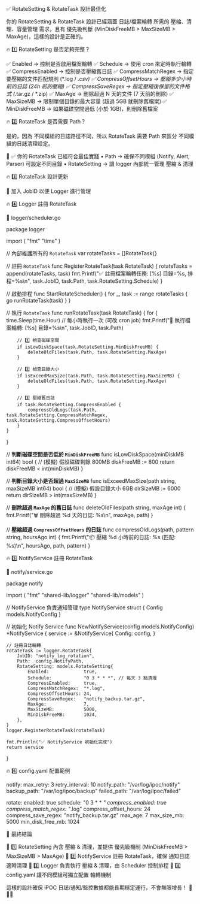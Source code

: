 ✅ RotateSetting & RotateTask 設計最佳化

你的 RotateSetting & RotateTask 設計已經涵蓋 日誌/檔案輪轉 所需的 壓縮、清理、容量管理 需求，且有 優先級判斷 (MinDiskFreeMB > MaxSizeMB > MaxAge)，這樣的設計是正確的。

🔥 1️⃣ RotateSetting 是否足夠完整？

✅ Enabled → 控制是否啟用檔案輪轉
✅ Schedule → 使用 cron 來定時執行輪轉
✅ CompressEnabled → 控制是否壓縮舊日誌
✅ CompressMatchRegex → 指定要壓縮的文件匹配規則 (*.log / *.csv)
✅ CompressOffsetHours → 壓縮多少小時前的日誌 (24h 前的壓縮)
✅ CompressSaveRegex → 指定壓縮後保留的文件格式 (*.tar.gz / *.zip)
✅ MaxAge → 刪除超過 N 天的文件 (7 天前的刪除)
✅ MaxSizeMB → 限制單個目錄的最大容量 (超過 5GB 就刪除舊檔案)
✅ MinDiskFreeMB → 如果磁碟空間過低 (小於 1GB)，則刪除舊檔案

🔥 2️⃣ RotateTask 是否需要 Path？

是的，因為 不同模組的日誌路徑不同，所以 RotateTask 需要 Path 來區分 不同模組的日誌清理設定。

📌 ✅ 你的 RotateTask 已經符合最佳實踐
	•	Path → 確保不同模組 (Notify, Alert, Parser) 可設定不同目錄
	•	RotateSetting → 讓 logger 內部統一管理 壓縮 & 清理

🔥 3️⃣ RotateTask 設計更新

📌 加入 JobID 以便 Logger 進行管理


🔥 4️⃣ Logger 註冊 RotateTask

📌 logger/scheduler.go

package logger

import (
	"fmt"
	"time"
)

// 內部維護所有的 `RotateTask`
var rotateTasks = []RotateTask{}

// 註冊 `RotateTask`
func RegisterRotateTask(task RotateTask) {
	rotateTasks = append(rotateTasks, task)
	fmt.Printf("✅ 註冊檔案輪轉任務: [%s] 目錄=%s, 排程=%s\n", task.JobID, task.Path, task.RotateSetting.Schedule)
}

// 啟動排程
func StartRotateScheduler() {
	for _, task := range rotateTasks {
		go runRotateTask(task)
	}
}

// 執行 `RotateTask`
func runRotateTask(task RotateTask) {
	for {
		time.Sleep(time.Hour) // 每小時執行一次 (可改 cron job)
		fmt.Printf("🔄 執行檔案輪轉: [%s] 目錄=%s\n", task.JobID, task.Path)

		// 1️⃣ 檢查磁碟空間
		if isLowDiskSpace(task.RotateSetting.MinDiskFreeMB) {
			deleteOldFiles(task.Path, task.RotateSetting.MaxAge)
		}

		// 2️⃣ 檢查目錄大小
		if isExceedMaxSize(task.Path, task.RotateSetting.MaxSizeMB) {
			deleteOldFiles(task.Path, task.RotateSetting.MaxAge)
		}

		// 3️⃣ 壓縮舊日誌
		if task.RotateSetting.CompressEnabled {
			compressOldLogs(task.Path, task.RotateSetting.CompressMatchRegex, task.RotateSetting.CompressOffsetHours)
		}
	}
}

// **判斷磁碟空間是否低於 `MinDiskFreeMB`**
func isLowDiskSpace(minDiskMB int64) bool {
	// (模擬) 假設磁碟剩餘 800MB
	diskFreeMB := 800
	return diskFreeMB < int(minDiskMB)
}

// **判斷目錄大小是否超過 `MaxSizeMB`**
func isExceedMaxSize(path string, maxSizeMB int64) bool {
	// (模擬) 假設目錄大小 6GB
	dirSizeMB := 6000
	return dirSizeMB > int(maxSizeMB)
}

// **刪除超過 `MaxAge` 的舊日誌**
func deleteOldFiles(path string, maxAge int) {
	fmt.Printf("🗑 刪除超過 %d 天的日誌: %s\n", maxAge, path)
}

// **壓縮超過 `CompressOffsetHours` 的日誌**
func compressOldLogs(path, pattern string, hoursAgo int) {
	fmt.Printf("📦 壓縮 %d 小時前的日誌: %s (匹配: %s)\n", hoursAgo, path, pattern)
}

🔥 5️⃣ NotifyService 註冊 RotateTask

📌 notify/service.go

package notify

import (
	"fmt"
	"shared-lib/logger"
	"shared-lib/models"
)

// NotifyService 負責通知管理
type NotifyService struct {
	Config models.NotifyConfig
}

// 初始化 Notify Service
func NewNotifyService(config models.NotifyConfig) *NotifyService {
	service := &NotifyService{
		Config: config,
	}

	// 註冊日誌輪轉
	rotateTask := logger.RotateTask{
		JobID: "notify_log_rotation",
		Path:  config.NotifyPath,
		RotateSetting: models.RotateSetting{
			Enabled:             true,
			Schedule:            "0 3 * * *", // 每天 3 點清理
			CompressEnabled:     true,
			CompressMatchRegex:  "*.log",
			CompressOffsetHours: 24,
			CompressSaveRegex:   "notify_backup.tar.gz",
			MaxAge:              7,
			MaxSizeMB:           5000,
			MinDiskFreeMB:       1024,
		},
	}
	logger.RegisterRotateTask(rotateTask)

	fmt.Println("✅ NotifyService 初始化完成")
	return service
}

🔥 6️⃣ config.yaml 配置範例

notify:
  max_retry: 3
  retry_interval: 10
  notify_path: "/var/log/ipoc/notify"
  backup_path: "/var/log/ipoc/backup"
  failed_path: "/var/log/ipoc/failed"

  rotate:
    enabled: true
    schedule: "0 3 * * *"
    compress_enabled: true
    compress_match_regex: "*.log"
    compress_offset_hours: 24
    compress_save_regex: "notify_backup.tar.gz"
    max_age: 7
    max_size_mb: 5000
    min_disk_free_mb: 1024

🚀 最終結論

📌 1️⃣ RotateSetting 內含 壓縮 & 清理，並提供 優先級機制 (MinDiskFreeMB > MaxSizeMB > MaxAge)
📌 2️⃣ NotifyService 註冊 RotateTask，確保 通知日誌 適時清理
📌 3️⃣ Logger 負責執行 壓縮 & 清理，由 Scheduler 控制排程
📌 4️⃣ config.yaml 讓不同模組可獨立配置 輪轉機制

這樣的設計確保 iPOC 日誌/通知/監控數據都能長期穩定運行，不會無限增長！ 🚀🚀🚀